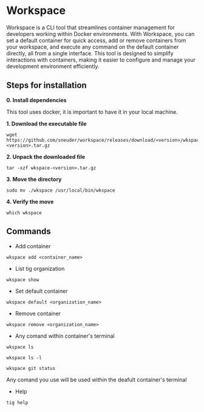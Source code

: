 # Workspace

Workspace is a CLI tool that streamlines container management for developers working within Docker environments. With Workspace, you can set a default container for quick access, add or remove containers from your workspace, and execute any command on the default container directly, all from a single interface. This tool is designed to simplify interactions with containers, making it easier to configure and manage your development environment efficiently.

## Steps for installation

**0. Install dependencies**

This tool uses docker, it is important to have it in your local machine.

**1. Download the executable file**
```
wget https://github.com/sneuder/workspace/releases/download/<version>/wkspace-<version>.tar.gz
```

**2. Unpack the downloaded file**
```
tar -xzf wkspace-<version>.tar.gz
```

**3. Move the directory**
```
sudo mv ./wkspace /usr/local/bin/wkspace
```

**4. Verify the move**
```
which wkspace
```

## Commands

- Add container
```
wkspace add <container_name>
```

- List tig organization
```
wkspace show
```

- Set default container
```
wkspace default <organization_name>
```

- Remove container
```
wkspace remove <organization_name>
```

- Any comand within container's terminal
```
wkspace ls
```

```
wkspace ls -l
```

```
wkspace git status
```

Any comand you use will be used within the deafult container's terminal

- Help
```
tig help
```

